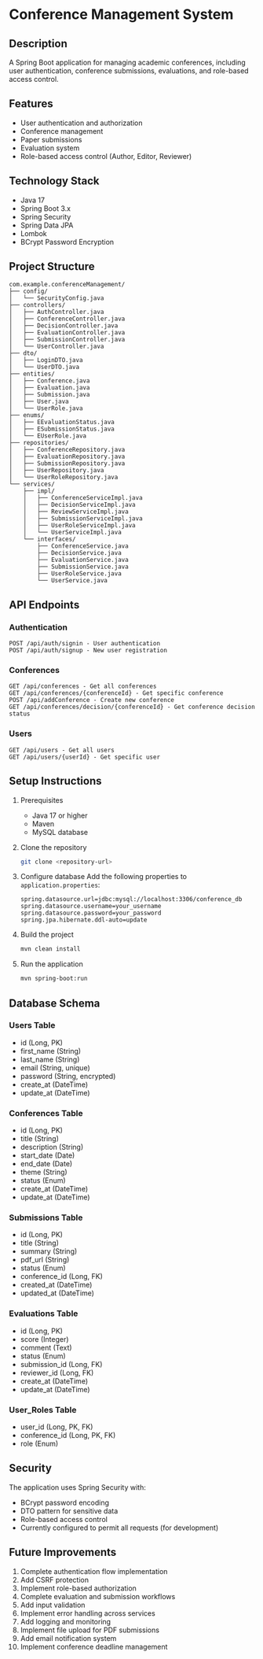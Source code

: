 # Conference Management System

## Description
A Spring Boot application for managing academic conferences, including user authentication, conference submissions, evaluations, and role-based access control.

## Features
- User authentication and authorization
- Conference management
- Paper submissions
- Evaluation system
- Role-based access control (Author, Editor, Reviewer)

## Technology Stack
- Java 17
- Spring Boot 3.x
- Spring Security
- Spring Data JPA
- Lombok
- BCrypt Password Encryption

## Project Structure
```
com.example.conferenceManagement/
├── config/
│   └── SecurityConfig.java
├── controllers/
│   ├── AuthController.java
│   ├── ConferenceController.java
│   ├── DecisionController.java
│   ├── EvaluationController.java
│   ├── SubmissionController.java
│   └── UserController.java
├── dto/
│   ├── LoginDTO.java
│   └── UserDTO.java
├── entities/
│   ├── Conference.java
│   ├── Evaluation.java
│   ├── Submission.java
│   ├── User.java
│   └── UserRole.java
├── enums/
│   ├── EEvaluationStatus.java
│   ├── ESubmissionStatus.java
│   └── EUserRole.java
├── repositories/
│   ├── ConferenceRepository.java
│   ├── EvaluationRepository.java
│   ├── SubmissionRepository.java
│   ├── UserRepository.java
│   └── UserRoleRepository.java
└── services/
    ├── impl/
    │   ├── ConferenceServiceImpl.java
    │   ├── DecisionServiceImpl.java
    │   ├── ReviewServiceImpl.java
    │   ├── SubmissionServiceImpl.java
    │   ├── UserRoleServiceImpl.java
    │   └── UserServiceImpl.java
    └── interfaces/
        ├── ConferenceService.java
        ├── DecisionService.java
        ├── EvaluationService.java
        ├── SubmissionService.java
        ├── UserRoleService.java
        └── UserService.java
```

## API Endpoints

### Authentication
```
POST /api/auth/signin - User authentication
POST /api/auth/signup - New user registration
```

### Conferences
```
GET /api/conferences - Get all conferences
GET /api/conferences/{conferenceId} - Get specific conference
POST /api/addConference - Create new conference
GET /api/conferences/decision/{conferenceId} - Get conference decision status
```

### Users
```
GET /api/users - Get all users
GET /api/users/{userId} - Get specific user
```

## Setup Instructions

1. Prerequisites
    - Java 17 or higher
    - Maven
    - MySQL database

2. Clone the repository
   ```bash
   git clone <repository-url>
   ```

3. Configure database
   Add the following properties to `application.properties`:
   ```properties
   spring.datasource.url=jdbc:mysql://localhost:3306/conference_db
   spring.datasource.username=your_username
   spring.datasource.password=your_password
   spring.jpa.hibernate.ddl-auto=update
   ```

4. Build the project
   ```bash
   mvn clean install
   ```

5. Run the application
   ```bash
   mvn spring-boot:run
   ```

## Database Schema

### Users Table
- id (Long, PK)
- first_name (String)
- last_name (String)
- email (String, unique)
- password (String, encrypted)
- create_at (DateTime)
- update_at (DateTime)

### Conferences Table
- id (Long, PK)
- title (String)
- description (String)
- start_date (Date)
- end_date (Date)
- theme (String)
- status (Enum)
- create_at (DateTime)
- update_at (DateTime)

### Submissions Table
- id (Long, PK)
- title (String)
- summary (String)
- pdf_url (String)
- status (Enum)
- conference_id (Long, FK)
- created_at (DateTime)
- updated_at (DateTime)

### Evaluations Table
- id (Long, PK)
- score (Integer)
- comment (Text)
- status (Enum)
- submission_id (Long, FK)
- reviewer_id (Long, FK)
- create_at (DateTime)
- update_at (DateTime)

### User_Roles Table
- user_id (Long, PK, FK)
- conference_id (Long, PK, FK)
- role (Enum)

## Security

The application uses Spring Security with:
- BCrypt password encoding
- DTO pattern for sensitive data
- Role-based access control
- Currently configured to permit all requests (for development)

## Future Improvements
1. Complete authentication flow implementation
2. Add CSRF protection
3. Implement role-based authorization
4. Complete evaluation and submission workflows
5. Add input validation
6. Implement error handling across services
7. Add logging and monitoring
8. Implement file upload for PDF submissions
9. Add email notification system
10. Implement conference deadline management